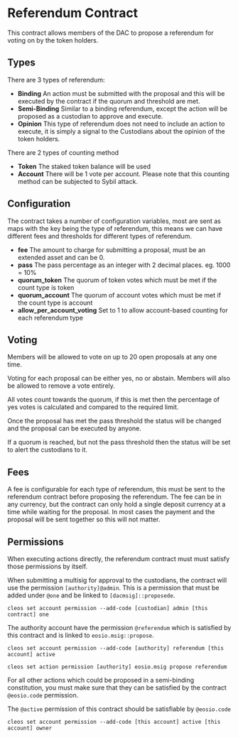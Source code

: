 # Referendum Contract

This contract allows members of the DAC to propose a referendum for voting on by the token holders.

## Types

There are 3 types of referendum:

- **Binding** An action must be submitted with the proposal and this will be executed by the contract if the quorum and threshold are met.
- **Semi-Binding** Similar to a binding referendum, except the action will be proposed as a custodian to approve and execute.
- **Opinion** This type of referendum does not need to include an action to execute, it is simply a signal to the Custodians about the opinion of the token holders.

There are 2 types of counting method

- **Token** The staked token balance will be used
- **Account** There will be 1 vote per account. Please note that this counting method can be subjected to Sybil attack.

## Configuration

The contract takes a number of configuration variables, most are sent as maps with the key being the type of referendum, this means we can have different fees and thresholds for different types of referendum.

- **fee** The amount to charge for submitting a proposal, must be an extended asset and can be 0.
- **pass** The pass percentage as an integer with 2 decimal places. eg. 1000 = 10%
- **quorum_token** The quorum of token votes which must be met if the count type is token
- **quorum_account** The quorum of account votes which must be met if the count type is account
- **allow_per_account_voting** Set to 1 to allow account-based counting for each referendum type

## Voting

Members will be allowed to vote on up to 20 open proposals at any one time.

Voting for each proposal can be either yes, no or abstain. Members will also be allowed to remove a vote entirely.

All votes count towards the quorum, if this is met then the percentage of yes votes is calculated and compared to the required limit.

Once the proposal has met the pass threshold the status will be changed and the proposal can be executed by anyone.

If a quorum is reached, but not the pass threshold then the status will be set to alert the custodians to it.

## Fees

A fee is configurable for each type of referendum, this must be sent to the referendum contract before proposing the referendum. The fee can be in any currency, but the contract can only hold a single deposit currency at a time while waiting for the proposal. In most cases the payment and the proposal will be sent together so this will not matter.

## Permissions

When executing actions directly, the referendum contract must must satisfy those permissions by itself.

When submitting a multisig for approval to the custodians, the contract will use the permission `[authority]@admin`. This is a permission that must be added under `@one` and be linked to `[dacmsig]::proposede`.

`cleos set account permission --add-code [custodian] admin [this contract] one`

The authority account have the permission `@referendum` which is satisfied by this contract and is linked to `eosio.msig::propose`.

`cleos set account permission --add-code [authority] referendum [this account] active`

`cleos set action permission [authority] eosio.msig propose referendum`

For all other actions which could be proposed in a semi-binding constitution, you must make sure that they can be satisfied by the contract `@eosio.code` permission.

The `@active` permission of this contract should be satisfiable by `@eosio.code`

`cleos set account permission --add-code [this account] active [this account] owner`
